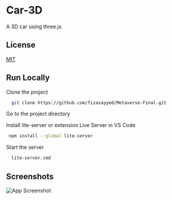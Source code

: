 # Car-3D

A 3D car using three.js.

## License

[MIT](https://choosealicense.com/licenses/mit/)

## Run Locally

Clone the project

```bash
  git clone https://github.com/fizasayyed/Metaverse-Final.git
```

Go to the project directory

Install lite-server or extension Live Server in VS Code

```bash
 npm install --global lite-server
```

Start the server

```bash
  lite-server.cmd
```

## Screenshots

![App Screenshot](https://i2.paste.pics/59308efd9e16d95e15bec7cd759b8e1f.png "App Screenshot")
